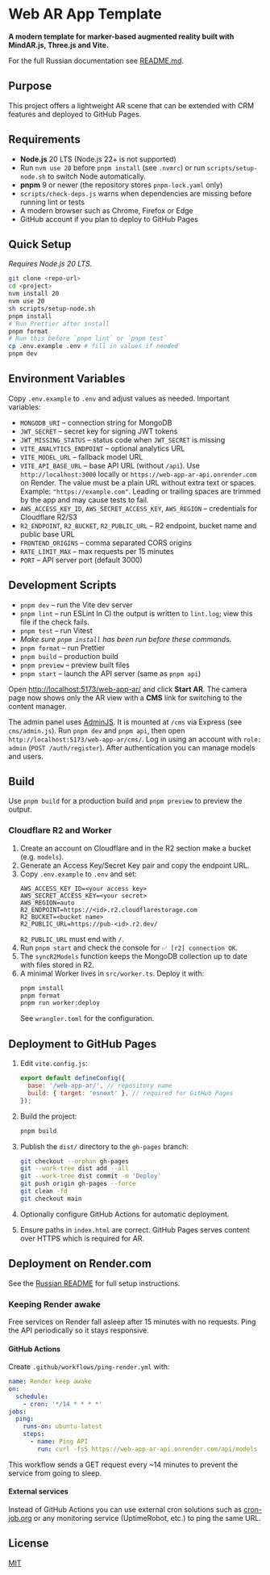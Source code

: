 # Web AR App Template

**A modern template for marker-based augmented reality built with MindAR.js, Three.js and Vite.**

For the full Russian documentation see [README.md](./README.md).

## Purpose

This project offers a lightweight AR scene that can be extended with CRM features and deployed to GitHub Pages.

## Requirements

- **Node.js** 20 LTS (Node.js 22+ is not supported)
- Run `nvm use 20` before `pnpm install` (see `.nvmrc`)
  or run `scripts/setup-node.sh` to switch Node automatically.
- **pnpm** 9 or newer (the repository stores `pnpm-lock.yaml` only)
- `scripts/check-deps.js` warns when dependencies are missing before running lint or tests
- A modern browser such as Chrome, Firefox or Edge
- GitHub account if you plan to deploy to GitHub Pages

## Quick Setup

_Requires Node.js 20 LTS._

```bash
git clone <repo-url>
cd <project>
nvm install 20
nvm use 20
sh scripts/setup-node.sh
pnpm install
# Run Prettier after install
pnpm format
# Run this before `pnpm lint` or `pnpm test`
cp .env.example .env # fill in values if needed
pnpm dev
```

## Environment Variables

Copy `.env.example` to `.env` and adjust values as needed. Important variables:

- `MONGODB_URI` – connection string for MongoDB
- `JWT_SECRET` – secret key for signing JWT tokens
- `JWT_MISSING_STATUS` – status code when `JWT_SECRET` is missing
- `VITE_ANALYTICS_ENDPOINT` – optional analytics URL
- `VITE_MODEL_URL` – fallback model URL
- `VITE_API_BASE_URL` – base API URL (without `/api`).
  Use `http://localhost:3000` locally or
  `https://web-app-ar-api.onrender.com` on Render.
  The value must be a plain URL without extra text or spaces.
  Example: `"https://example.com"`.
  Leading or trailing spaces are trimmed by the app and may cause tests to fail.
- `AWS_ACCESS_KEY_ID`, `AWS_SECRET_ACCESS_KEY`, `AWS_REGION` – credentials for Cloudflare R2/S3
- `R2_ENDPOINT`, `R2_BUCKET`, `R2_PUBLIC_URL` – R2 endpoint, bucket name and public base URL
- `FRONTEND_ORIGINS` – comma separated CORS origins
- `RATE_LIMIT_MAX` – max requests per 15 minutes
- `PORT` – API server port (default 3000)

## Development Scripts

- `pnpm dev` – run the Vite dev server
- `pnpm lint` – run ESLint
  In CI the output is written to `lint.log`; view this file if the check fails.
- `pnpm test` – run Vitest
- _Make sure `pnpm install` has been run before these commands._
- `pnpm format` – run Prettier
- `pnpm build` – production build
- `pnpm preview` – preview built files
- `pnpm start` – launch the API server (same as `pnpm api`)

Open [http://localhost:5173/web-app-ar/](http://localhost:5173/web-app-ar/) and click **Start AR**.
The camera page now shows only the AR view with a **CMS** link for switching to the content manager.

The admin panel uses [AdminJS](https://github.com/SoftwareBrothers/adminjs).
It is mounted at `/cms` via Express (see `cms/admin.js`).
Run `pnpm dev` and `pnpm api`, then open `http://localhost:5173/web-app-ar/cms/`.
Log in using an account with `role: admin` (`POST /auth/register`).
After authentication you can manage models and users.

## Build

Use `pnpm build` for a production build and `pnpm preview` to preview the output.

### Cloudflare R2 and Worker

1. Create an account on Cloudflare and in the R2 section make a bucket (e.g. `models`).
2. Generate an Access Key/Secret Key pair and copy the endpoint URL.
3. Copy `.env.example` to `.env` and set:
   ```
   AWS_ACCESS_KEY_ID=<your access key>
   AWS_SECRET_ACCESS_KEY=<your secret>
   AWS_REGION=auto
   R2_ENDPOINT=https://<id>.r2.cloudflarestorage.com
   R2_BUCKET=<bucket name>
   R2_PUBLIC_URL=https://pub-<id>.r2.dev/
   ```
   `R2_PUBLIC_URL` must end with `/`.
4. Run `pnpm start` and check the console for `✅ [r2] connection OK`.
5. The `syncR2Models` function keeps the MongoDB collection up to date with files stored in R2.
6. A minimal Worker lives in `src/worker.ts`. Deploy it with:
   ```bash
   pnpm install
   pnpm format
   pnpm run worker:deploy
   ```
   See `wrangler.toml` for the configuration.

## Deployment to GitHub Pages

1. Edit `vite.config.js`:
   ```js
   export default defineConfig({
     base: '/web-app-ar/', // repository name
     build: { target: 'esnext' }, // required for GitHub Pages
   });
   ```
2. Build the project:
   ```bash
   pnpm build
   ```
3. Publish the `dist/` directory to the `gh-pages` branch:

   ```bash
   git checkout --orphan gh-pages
   git --work-tree dist add --all
   git --work-tree dist commit -m 'Deploy'
   git push origin gh-pages --force
   git clean -fd
   git checkout main
   ```

4. Optionally configure GitHub Actions for automatic deployment.
5. Ensure paths in `index.html` are correct. GitHub Pages serves content over HTTPS which is required for AR.

## Deployment on Render.com

See the [Russian README](./README.md) for full setup instructions.

### Keeping Render awake

Free services on Render fall asleep after 15 minutes with no requests. Ping the API periodically so it stays responsive.

#### GitHub Actions

Create `.github/workflows/ping-render.yml` with:

```yaml
name: Render keep awake
on:
  schedule:
    - cron: '*/14 * * * *'
jobs:
  ping:
    runs-on: ubuntu-latest
    steps:
      - name: Ping API
        run: curl -fsS https://web-app-ar-api.onrender.com/api/models
```

This workflow sends a GET request every ~14 minutes to prevent the service from going to sleep.

#### External services

Instead of GitHub Actions you can use external cron solutions such as [cron-job.org](https://cron-job.org/) or any monitoring service (UptimeRobot, etc.) to ping the same URL.

## License

[MIT](./LICENSE)
